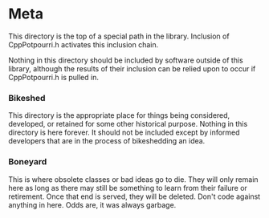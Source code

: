 # Meta

This directory is the top of a special path in the library. Inclusion of
CppPotpourri.h activates this inclusion chain.

Nothing in this directory should be included by software outside of this
library, although the results of their inclusion can be relied upon to occur if
CppPotpourri.h is pulled in.


### Bikeshed

This directory is the appropriate place for things being considered, developed,
or retained for some other historical purpose. Nothing in this directory is here
forever. It should not be included except by informed developers that are in the
process of bikeshedding an idea.


### Boneyard

This is where obsolete classes or bad ideas go to die. They will only remain
here as long as there may still be something to learn from their failure or
retirement. Once that end is served, they will be deleted. Don't code against
anything in here. Odds are, it was always garbage.
